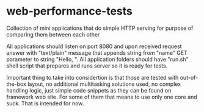 web-performance-tests
=====================

Collection of mini applications that do simple HTTP serving for purpose of comparing them between each other

All applications should listen on port 8080 and upon received request answer with "text/plain" message that appends string from "name" GET parameter to string "Hello, ".
All application folders should have "run.sh" shell script that prepares and runs server so it is ready for tests.

Important thing to take into considertion is that those are tested with out-of-the-box layout, no additional multitasking solutions used, no complex handling logic, just simple code snippets
as they can be found on framework web site. For some of them that means to use only one core and suck. That is intended for now.
